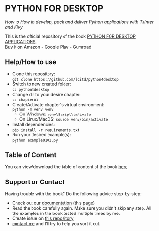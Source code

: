 # PYTHON FOR DESKTOP
_How to How to develop, pack and deliver Python applications with TkInter and Kivy_

This is the official repository of the book [PYTHON FOR DESKTOP APPLICATIONS](https://www.amazon.com/dp/B08KYF5LZT).  
Buy it on [Amazon](https://www.amazon.com/dp/B08KYF5LZT) - [Google Play](https://play.google.com/store/books/details?id=79wBEAAAQBAJ) - [Gumroad](https://gum.co/tAwbg)

## Help/How to use
- Clone this repository:  
`git clone https://github.com/loitd/python4desktop`
- Switch to new created folder:  
`cd python4desktop`  
- Change dir to your desire chapter:  
`cd chapter01`  
- Create/Activate chapter's virtual environment:  
`python -m venv venv`  
    - On Windows: `venv\Script\activate`  
    - On Linux/MacOS: `source venv/bin/activate`  
- Install dependencies:  
`pip install -r requirements.txt`  
- Run your desired example(s):  
`python example0101.py`

## Table of Content
You can view/download the table of content of the book [here](https://github.com/loitd/python4desktop/blob/master/PYTHON-FOR-DESKTOP-APPLICATIONS-TRAN-DUC-LOI-ToC.pdf)


## Support or Contact

Having trouble with the book? Do the following advice step-by-step:   
- Check out our [documentation](https://github.com/loitd/python4desktop/) (this page)  
- Read the book carefully again. Make sure you didn't skip any step. All the examples in the book tested multiple times by me.  
- Create issue on [this repository]((https://github.com/loitd/python4desktop/))
- [contact me](loitranduc@gmail.com) and I’ll try to help you sort it out.
